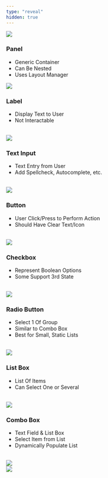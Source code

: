 ```yaml
---
type: "reveal"
hidden: true
---
```

<section>
    <img class="plain stretch" src="/cc410/images/9/410_9_elements.svg">
</section>
<section>
    <h3>Panel</h3>
    <ul>
        <li>Generic Container</li>
        <li>Can Be Nested</li>
        <li>Uses Layout Manager</li>
    </ul>
    <img class="plain stretch" src="/cc410/images/9/410_9_panel.svg">
</section>
<section>
    <h3>Label</h3>
    <ul>
        <li>Display Text to User</li>
        <li>Not Interactable</li>
    </ul>
    <br>
    <img class="plain stretch" src="/cc410/images/9/410_9_label.svg">
</section>
<section>
    <h3>Text Input</h3>
    <ul>
        <li>Text Entry from User</li>
        <li>Add Spellcheck, Autocomplete, etc.</li>
    </ul>
    <br>
    <img class="plain stretch" src="/cc410/images/9/410_9_text.svg">
</section>
<section>
    <h3>Button</h3>
    <ul>
        <li>User Click/Press to Perform Action</li>
        <li>Should Have Clear Text/Icon</li>
    </ul>
    <br>
    <img class="plain stretch" src="/cc410/images/9/410_9_button.svg">
</section>
<section>
    <h3>Checkbox</h3>
    <ul>
        <li>Represent Boolean Options</li>
        <li>Some Support 3rd State</li>
    </ul>
    <br>
    <img class="plain stretch" src="/cc410/images/9/410_9_checkbox.svg">
</section>
<section>
    <h3>Radio Button</h3>
    <ul>
        <li>Select 1 Of Group</li>
        <li>Similar to Combo Box</li>
        <li>Best for Small, Static Lists</li>
    </ul>
    <br>
    <img class="plain stretch" src="/cc410/images/9/410_9_radio.svg">
</section>
<section>
    <h3>List Box</h3>
    <ul>
        <li>List Of Items</li>
        <li>Can Select One or Several</li>
    </ul>
    <br>
    <img class="plain stretch" src="/cc410/images/9/410_9_listbox.svg">
</section>
<section>
    <h3>Combo Box</h3>
    <ul>
        <li>Text Field & List Box</li>
        <li>Select Item from List</li>
        <li>Dynamically Populate List</li>
    </ul>
    <br>
    <img class="plain stretch" src="/cc410/images/9/410_9_combobox.svg">
</section>
<section>
    <img class="plain stretch" src="/cc410/images/9/410_9_elements.svg">
</section>
